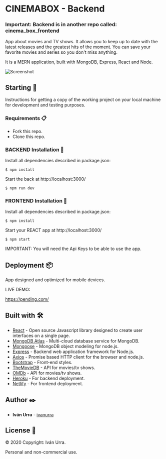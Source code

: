 # CINEMABOX - Backend

### Important: Backend is in another repo called: cinema_box_frontend

App about movies and TV shows. It allows you to keep up to date with the latest releases and the greatest hits of the moment. You can save your favorite movies and series so you don't miss anything.

It is a MERN application, built with MongoDB, Express, React and Node.

![Screenshot](public/iphonemeta.png)

## Starting 🚀

Instructions for getting a copy of the working project on your local machine for development and testing purposes.

### Requirements 📋

* Fork this repo.
* Clone this repo.

### BACKEND Installation 🔧

Install all dependencies described in package.json:

```
$ npm install
```

Start the back at http://localhost:3000/

```
$ npm run dev
```

### FRONTEND Installation 🔧

Install all dependencies described in package.json:

```
$ npm install
```

Start your REACT app at http://localhost:3000/

```
$ npm start
```

IMPORTANT: You will need the Api Keys to be able to use the app.

## Deployment 📦

App designed and optimized for mobile devices.

LIVE DEMO:

https://pending.com/

## Built with 🛠️

* [React](https://reactjs.org/) - Open source Javascript library designed to create user interfaces on a single page.
* [MongoDB Atlas](https://www.mongodb.com/cloud/atlas) - Multi-cloud database service for MongoDB.
* [Mongoose](https://mongoosejs.com/) - MongoDB object modeling for node.js.
* [Express](https://expressjs.com/) - Backend web application framework for Node.js.
* [Axios](https://www.npmjs.com/package/axios) - Promise based HTTP client for the browser and node.js.
* [Bootstrap](https://getbootstrap.com/) - Front-end styles.
* [TheMovieDB](https://developers.themoviedb.org/3/getting-started/introduction) - API for movies/tv shows.
* [OMDb](http://www.omdbapi.com/) - API for movies/tv shows.
* [Heroku](https://www.heroku.com/) - For backend deployment.
* [Netlify](https://www.netlify.com//) - For frontend deployment.

## Author ✒️

* **Iván Urra** - [ivanurra](https://github.com/ivanurra)

## License 📄

© 2020 Copyright: Iván Urra.

Personal and non-commercial use.